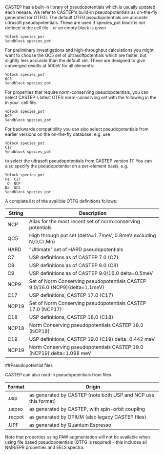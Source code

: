 
CASTEP has a built-in library of pseudopotentials which is usually updated each release. We refer to CASTEP's build-in pseudopotentials as on-the-fly generated (or OTFG).  The default OTFG pseudopotentials are accurate ultrasoft pseudopotentials. These are used if species_pot block is not defined in the cell file - or an empty block is given
```
%block species_pot
%endblock species_pot
```

For preliminary investigations and high-throughput calculations you might want to choose the QC5 set of ultrasoftpotentials which are faster, but slightly less accurate than the default set. These are designed to give converged results at 500eV for all elements:
```
%block species_pot
QC5
%endblock species_pot
```


For properties that require norm-conserving pseudopotentials, you can select CASTEP's latest OTFG norm-conserving set with the following in the
in your <seed>.cell file.
```
%block species_pot
NCP
%endblock species_pot
```
For backwards compatibility you can also select pseudopotentials from earlier versions on the on-the-fly database, e.g. use
```
%block species_pot
C17
%endblock species_pot
```
to select the ultrasoft pseudopotentials from CASTEP version 17. You can also specify the pseudopotential on a per-element basis, e.g.
```
%block species_pot
Fe  C17
 O  NCP
Ba  QC5
%endblock species_pot
```

A complete list of the availible OTFG definitions follows:

String | Description
----- | --------
NCP     | Alias for the most recent set of norm conserving potentials
QC5  | High through put set (delta=1.7meV, 0.8meV excluding N,O,Cr,Mn)
HARD | "Ultimate" set of HARD pseudopotentials
C7      |  USP definitions as of CASTEP 7.0 (C7)
C8      |  USP definitions as of CASTEP 8.0 (C8)
C9      | USP  definitions as of CASTEP 9.0/16.0 delta=0.5meV
NCP9  |  Set of Norm Conserving pseudopotentials CASTEP 9.0/16.0 (NCP9)(delta=1.1meV)
C17    |  USP definitions, CASTEP 17.0 (C17)
NCP19 | Set of Norm Conserving pseudopotentials CASTEP 17.0 (NCP17)
C18     |  USP definitions, CASTEP 18.0 (C18)
NCP18 |  Norm Conserving pseudopotentials CASTEP 18.0 (NCP18)
C19     |  USP definitions, CASTEP 19.0 (C19) delta=0.442 meV
NCP19 |  Norm Conserving pseudopotentials CASTEP 19.0 (NCP19) delta=1.098 meV

##Pseudopotential files

CASTEP can also read in pseudopotentials from files

Format | Origin
------|-----
.usp     | as generated by CASTEP (note both USP and NCP use this format)
.uspso | as generated by CASTEP, with spin-orbit coupling
.recpot | as generated by OPIUM (also legacy CASTEP files)
.UPF     | as generated by Quantum Espresso

Note that properties using PAW augmentation will not be available when using file based pseudopotentials (OTFG is required) - this includes all NMR/EPR properties and EELS spectra.
